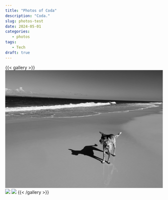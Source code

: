 ```yaml
---
title: "Photos of Coda"
description: "Coda."
slug: photos-test
date: 2024-05-01
categories:
   - photos
tags:
   - Tech
draft: true
---
```


{{< gallery >}}
  <img src="images/1.jpg" class="grid-w33" />
  <img src="images/2.jpeg" class="grid-w66" />
  <img src="images/3.jpg" class="grid-w33" />
{{< /gallery >}}

